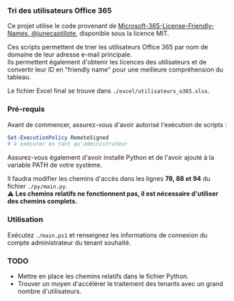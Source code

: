 ### **Tri des utilisateurs Office 365**

Ce projet utilise le code provenant de [Microsoft-365-License-Friendly-Names, @junecastillote](https://github.com/junecastillote/Microsoft-365-License-Friendly-Names/tree/master), disponible sous la licence MIT.

Ces scripts permettent de trier les utilisateurs Office 365 par nom de domaine de leur adresse e-mail principale.  
Ils permettent également d'obtenir les licences des utilisateurs et de convertir leur ID en "friendly name" pour une meilleure compréhension du tableau.

Le fichier Excel final se trouve dans `./excel/utilisateurs_o365.xlsx`.

### **Pré-requis**

Avant de commencer, assurez-vous d'avoir autorisé l'exécution de scripts :  

```powershell
Set-ExecutionPolicy RemoteSigned
# à exécuter en tant qu'administrateur
```

Assurez-vous également d'avoir installé Python et de l'avoir ajouté à la variable PATH de votre système.

Il faudra modifier les chemins d'accès dans les lignes **78, 88 et 94** du fichier `./py/main.py`.  
⚠️ **Les chemins relatifs ne fonctionnent pas, il est nécessaire d'utiliser des chemins complets.**

### **Utilisation**

Exécutez `./main.ps1` et renseignez les informations de connexion du compte administrateur du tenant souhaité.

### **TODO**

- Mettre en place les chemins relatifs dans le fichier Python.  
- Trouver un moyen d'accélérer le traitement des tenants avec un grand nombre d'utilisateurs.

